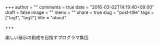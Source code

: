 +++
author = ""
comments = true
date = "2016-03-02T14:19:40+09:00"
draft = false
image = ""
menu = ""
share = true
slug = "post-title"
tags = ["tag1", "tag2"]
title = "about"

+++

楽しい展示の創成を目指すプログラマ集団
